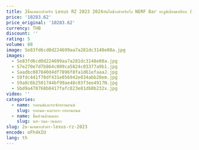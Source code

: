```yaml
---
title: 2ชิ้นเหมาะสำหรับ Lexus RZ 2023 2024บันไดข้างสำหรับวิ่ง NERF Bar อะลูมิเนียมเหยียบ (พร้อมขายึด)
price: '10283.62'
price_original: '10283.62'
currency: THB
discount: ''
rating: 5
volume: 88
image: Se83fd6cd0d224699aa7a281dc3148e08a.jpg
images:
  - Se83fd6cd0d224699aa7a281dc3148e08a.jpg
  - S7e270e7d7b864c009ca5824c03377a9b1.jpg
  - Saadbc087840d4df7896f8fa1d61efaaaJ.jpg
  - S9fdc441f78df431e856942e834abb20em.jpg
  - S9a8c6b2501744bf99ae48c03f3ee4917N.jpg
  - Sbd9a478768b8417fafc823e81db0b232x.jpg
video: ''
categories:
  - name: รถยนต์และรถจักรยานยนต์
    slug: รถยนต-และรถจ-กรยานยนต
  - name: ชิ้นส่วนด้านนอก
    slug: นส-วนด-านนอก
slug: 2ช-นเหมาะสำหร-lexus-rz-2023
encode: oFh4kIU
lang: th
---
```

  